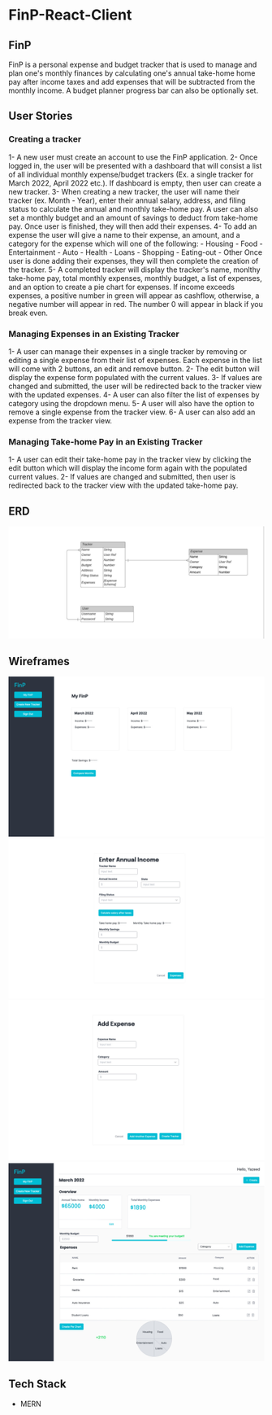 # FinP-React-Client

## FinP
FinP is a personal expense and budget tracker that is used to manage and plan one's monthly finances by calculating one's annual take-home home pay after income taxes and add expenses that will be subtracted from the monthly income. A budget planner progress bar can also be optionally set.

## User Stories
### Creating a tracker
1- A new user must create an account to use the FinP application.
2- Once logged in, the user will be presented with a dashboard that will consist a list of all individual monthly expense/budget trackers (Ex. a single tracker for March 2022, April 2022 etc.). If dashboard is empty, then user can create a new tracker.
3- When creating a new tracker, the user will name their tracker (ex. Month - Year), enter their annual salary, address, and filing status to calculate the annual and monthly take-home pay. A user can also set a monthly budget and an amount of savings to deduct from take-home pay. Once user is finished, they will then add their expenses.
4- To add an expense the user will give a name to their expense, an amount, and a category for the expense which will one of the following:
    - Housing
    - Food
    - Entertainment
    - Auto
    - Health
    - Loans
    - Shopping
    - Eating-out
    - Other
  Once user is done adding their expenses, they will then complete the creation of the tracker.
5- A completed tracker will display the tracker's name, monlthy take-home pay, total monthly expenses, monthly budget, a list of expenses, and an option to create a pie chart for expenses. If income exceeds expenses, a positive number in green will appear as cashflow, otherwise, a negative number will appear in red. The number 0 will appear in black if you break even.

### Managing Expenses in an Existing Tracker
1- A user can manage their expenses in a single tracker by removing or editing a single expense from their list of expenses. Each expense in the list will come with 2 buttons, an edit and remove button.
2- The edit button will display the expense form populated with the current values.
3- If values are changed and submitted, the user will be redirected back to the tracker view with the updated expenses.
4- A user can also filter the list of expenses by category using the dropdown menu.
5- A user will also have the option to remove a single expense from the tracker view.
6- A user can also add an expense from the tracker view.

### Managing Take-home Pay in an Existing Tracker
1- A user can edit their take-home pay in the tracker view by clicking the edit button which will display the income form again with the populated current values.
2- If values are changed and submitted, then user is redirected back to the tracker view with the updated take-home pay.

## ERD
![ERD](FinP-ERD.jpeg)

## Wireframes
![Wireframe - MyFinP Dashboard](MyFinP.jpg)
![Wireframe - Income form](Income-form.jpg)
![Wireframe - Expense form](Expense-form.jpg)
![Wireframe - Tracker view](Tracker-view.jpg)

## Tech Stack
- MERN